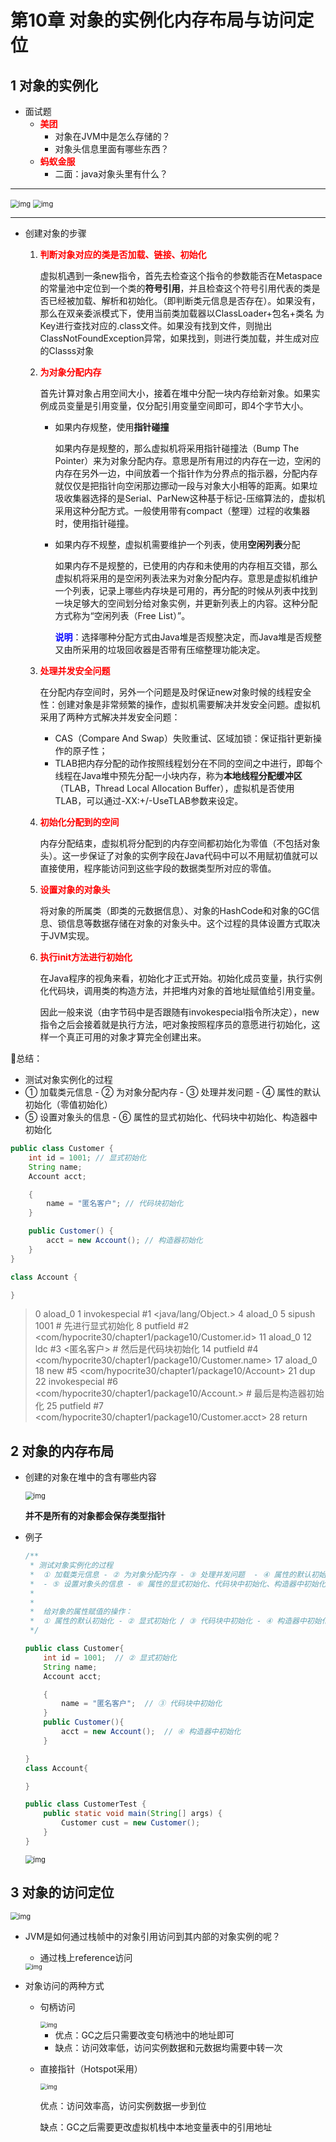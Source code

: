 # 第10章 对象的实例化内存布局与访问定位

## 1 对象的实例化

* 面试题
  * <font color=red>**美团**</font>
    * 对象在JVM中是怎么存储的？
    * 对象头信息里面有哪些东西？
  * <font color=red>**蚂蚁金服**</font>
    * 二面：java对象头里有什么？

---

<img src="images/213.png" alt="img" style="zoom:80%;" />

<img src="images/214.png" alt="img" style="zoom:80%;" />

---

* 创建对象的步骤

  1. <font color=red>**判断对象对应的类是否加载、链接、初始化**</font>

     虚拟机遇到一条new指令，首先去检查这个指令的参数能否在Metaspace的常量池中定位到一个类的**符号引用**，并且检查这个符号引用代表的类是否已经被加载、解析和初始化。（即判断类元信息是否存在）。如果没有，那么在双亲委派模式下，使用当前类加载器以ClassLoader+包名+类名 为Key进行查找对应的.class文件。如果没有找到文件，则抛出ClassNotFoundException异常，如果找到，则进行类加载，并生成对应的Classs对象

  2. <font color=red>**为对象分配内存**</font>

     首先计算对象占用空间大小，接着在堆中分配一块内存给新对象。如果实例成员变量是引用变量，仅分配引用变量空间即可，即4个字节大小。

     * 如果内存规整，使用**指针碰撞**

       如果内存是规整的，那么虚拟机将采用指针碰撞法（Bump The Pointer）来为对象分配内存。意思是所有用过的内存在一边，空闲的内存在另外一边，中间放着一个指针作为分界点的指示器，分配内存就仅仅是把指针向空闲那边挪动一段与对象大小相等的距离。如果垃圾收集器选择的是Serial、ParNew这种基于标记-压缩算法的，虚拟机采用这种分配方式。一般使用带有compact（整理）过程的收集器时，使用指针碰撞。

     * 如果内存不规整，虚拟机需要维护一个列表，使用**空闲列表**分配

       如果内存不是规整的，已使用的内存和未使用的内存相互交错，那么虚拟机将采用的是空闲列表法来为对象分配内存。意思是虚拟机维护一个列表，记录上哪些内存块是可用的，再分配的时候从列表中找到一块足够大的空间划分给对象实例，并更新列表上的内容。这种分配方式称为“空闲列表（Free List）”。

       <font color=blue>**说明**</font>：选择哪种分配方式由Java堆是否规整决定，而Java堆是否规整又由所采用的垃圾回收器是否带有压缩整理功能决定。

  3. <font color=red>**处理并发安全问题**</font>

     在分配内存空间时，另外一个问题是及时保证new对象时候的线程安全性：创建对象是非常频繁的操作，虚拟机需要解决并发安全问题。虚拟机采用了两种方式解决并发安全问题：

     * CAS（Compare And Swap）失败重试、区域加锁：保证指针更新操作的原子性；
     * TLAB把内存分配的动作按照线程划分在不同的空间之中进行，即每个线程在Java堆中预先分配一小块内存，称为**本地线程分配缓冲区**（TLAB，Thread Local Allocation Buffer），虚拟机是否使用TLAB，可以通过-XX:+/-UseTLAB参数来设定。

  4. <font color=red>**初始化分配到的空间**</font>

     内存分配结束，虚拟机将分配到的内存空间都初始化为零值（不包括对象头）。这一步保证了对象的实例字段在Java代码中可以不用赋初值就可以直接使用，程序能访问到这些字段的数据类型所对应的零值。

  5. <font color=red>**设置对象的对象头**</font>

     将对象的所属类（即类的元数据信息）、对象的HashCode和对象的GC信息、锁信息等数据存储在对象的对象头中。这个过程的具体设置方式取决于JVM实现。

  6. <font color=red>**执行init方法进行初始化**</font>

     在Java程序的视角来看，初始化才正式开始。初始化成员变量，执行实例化代码块，调用类的构造方法，并把堆内对象的首地址赋值给引用变量。

     因此一般来说（由字节码中是否跟随有invokespecial指令所决定），new指令之后会接着就是执行方法，吧对象按照程序员的意愿进行初始化，这样一个真正可用的对象才算完全创建出来。

📌总结：

- 测试对象实例化的过程
- ① 加载类元信息 - ② 为对象分配内存 - ③ 处理并发问题  - ④ 属性的默认初始化（零值初始化）
- ⑤ 设置对象头的信息 - ⑥ 属性的显式初始化、代码块中初始化、构造器中初始化 <init>

```java
public class Customer {
    int id = 1001; // 显式初始化
    String name;
    Account acct;

    {
        name = "匿名客户"; // 代码块初始化
    }

    public Customer() {
        acct = new Account(); // 构造器初始化
    }
}

class Account {

}
```

>  0 aload_0
>  1 invokespecial #1 <java/lang/Object.<init>>
>  4 aload_0
>  5 sipush 1001 # 先进行显式初始化
>  8 putfield #2 <com/hypocrite30/chapter1/package10/Customer.id>
> 11 aload_0
> 12 ldc #3 <匿名客户> # 然后是代码块初始化
> 14 putfield #4 <com/hypocrite30/chapter1/package10/Customer.name>
> 17 aload_0
> 18 new #5 <com/hypocrite30/chapter1/package10/Account>
> 21 dup
> 22 invokespecial #6 <com/hypocrite30/chapter1/package10/Account.<init>> # 最后是构造器初始化
> 25 putfield #7 <com/hypocrite30/chapter1/package10/Customer.acct>
> 28 return

## 2 对象的内存布局

* 创建的对象在堆中的含有哪些内容

  <img src="images/215.png" alt="img" style="zoom:80%;" />

  **并不是所有的对象都会保存类型指针**

* 例子

  ```java
  /**
   * 测试对象实例化的过程
   *  ① 加载类元信息 - ② 为对象分配内存 - ③ 处理并发问题  - ④ 属性的默认初始化（零值初始化）
   *  - ⑤ 设置对象头的信息 - ⑥ 属性的显式初始化、代码块中初始化、构造器中初始化
   *
   *
   *  给对象的属性赋值的操作：
   *  ① 属性的默认初始化 - ② 显式初始化 / ③ 代码块中初始化 - ④ 构造器中初始化
   */
  
  public class Customer{
      int id = 1001;  // ② 显式初始化
      String name;
      Account acct;
  
      {
          name = "匿名客户";  // ③ 代码块中初始化
      }
      public Customer(){
          acct = new Account();  // ④ 构造器中初始化
      }
  
  }
  class Account{
  
  }
  ```

  ```java
  public class CustomerTest {
      public static void main(String[] args) {
          Customer cust = new Customer();
      }
  }
  ```

  <img src="images/216.png" alt="img" style="zoom:80%;" />

## 3 对象的访问定位

<img src="images/217.png" alt="img" style="zoom:80%;" />

* JVM是如何通过栈帧中的对象引用访问到其内部的对象实例的呢？

  * 通过栈上reference访问

  <img src="images/218.png" alt="img" style="zoom:67%;" />

* 对象访问的两种方式

  * 句柄访问

    <img src="images/219.png" alt="img" style="zoom:67%;" />

    * 优点：GC之后只需要改变句柄池中的地址即可
    * 缺点：访问效率低，访问实例数据和元数据均需要中转一次

  * 直接指针（Hotspot采用）

    <img src="images/220.png" alt="img" style="zoom:67%;" />

    优点：访问效率高，访问实例数据一步到位

    缺点：GC之后需要更改虚拟机栈中本地变量表中的引用地址
